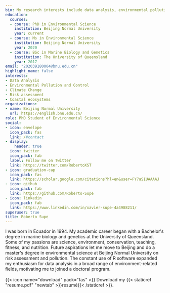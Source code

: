 ```yaml
---
bio: My research interests include data analysis, environmental pollution, risk assessment, climate change, and ecology.
education:
  courses:
  - course: PhD in Environmental Science
    institution: Beijing Normal University
    year: current
  - course: Ms in Environmental Science
    institution: Beijing Normal University
    year: 2020
  - course: BSc in Marine Biology and Genetics
    institution: The University of Queensland
    year: 2017
email: "202039180004@bnu.edu.cn"
highlight_name: false
interests:
- Data Analysis
- Environmental Pollution and Control
- Climate Change
- Risk assessment
- Coastal ecosystems
organizations:
- name: Beijing Normal University
  url: https://english.bnu.edu.cn/
role: PhD Student of Environmental Science
social:
- icon: envelope
  icon_pack: fas
  link: /#contact
- display:
    header: true
  icon: twitter
  icon_pack: fab
  label: Follow me on Twitter
  link: https://twitter.com/RobertoXST
- icon: graduation-cap
  icon_pack: fas
  link: https://scholar.google.com/citations?hl=en&user=FY7aSIUAAAAJ
- icon: github
  icon_pack: fab
  link: https://github.com/Roberto-Supe
- icon: linkedin
  icon_pack: fab
  link: https://www.linkedin.com/in/xavier-supe-4a4988211/
superuser: true
title: Roberto Supe
---
```

<div id="introInfo">
I was born in Ecuador in 1994. My academic career began with a Bachelor's degree in marine biology and genetics at the University of Queensland. Some of my passions are science, environment, conservation, teaching, fitness, and nutrition. Future aspirations let me move to Beijing and do a master's degree in environmental science at Beijing Normal University on risk assessment and pollution. The constant use of R software expanded my enthusiasm for data analysis in a broad range of environment-related fields, motivating me to joined a doctoral program.
<br>
<br>
{{< icon name="download" pack="fas" >}} Download my {{< staticref "resume.pdf" "newtab" >}}resumé{{< /staticref >}}.

</div>
